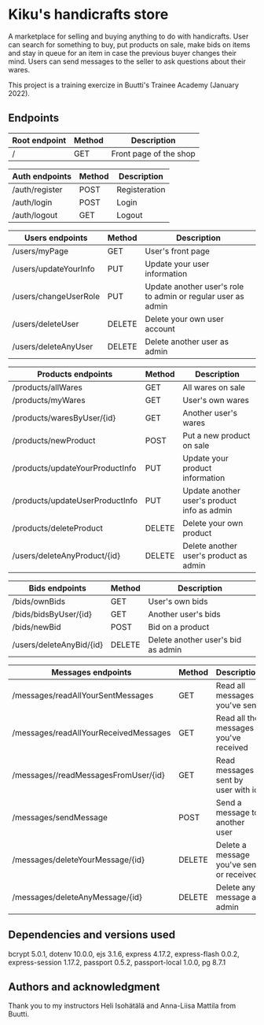 # Kiku's handicrafts store

A marketplace for selling and buying anything to do with handicrafts. User can search for something to buy, put products on sale, make bids on items and stay in queue for an item in case the previous buyer changes their mind. Users can send messages to the seller to ask questions about their wares. 

This project is a training exercize in Buutti's Trainee Academy (January 2022).

## Endpoints

|Root endpoint| Method | Description |
|-------|-------|------|
|/ |                                          GET |            Front page of the shop|


|Auth endpoints| Method | Description |
|-------|-------|------|
|/auth/register                   |          POST   |         Registeration|
|/auth/login         |                       POST    |        Login|
|/auth/logout | GET | Logout |


|Users endpoints| Method | Description |
|-------|-------|------|
|/users/myPage        |                       GET     |        User's front page|
|/users/updateYourInfo      |                 PUT       |      Update your user information|
|/users/changeUserRole    |                   PUT      |       Update another user's role to admin or regular user as admin|
|/users/deleteUser        |                   DELETE   |       Delete your own user account|
|/users/deleteAnyUser         |               DELETE      |    Delete another user as admin|


|Products endpoints| Method | Description |
|-------|-------|------|
|/products/allWares     |                        GET     |        All wares on sale|
|/products/myWares      |                        GET      |       User's own wares|
|/products/waresByUser/{id}   |                       GET     |        Another user's wares|
|/products/newProduct     |                      POST     |       Put a new product on sale|
|/products/updateYourProductInfo   |             PUT      |       Update your product information|
|/products/updateUserProductInfo    |            PUT       |      Update another user's product info as admin|
|/products/deleteProduct      |                  DELETE   |       Delete your own product|
|/users/deleteAnyProduct/{id}    |                 DELETE     |     Delete another user's product as admin|


|Bids endpoints| Method | Description |
|-------|-------|------|
|/bids/ownBids       |                       GET     |        User's own bids|
|/bids/bidsByUser/{id}     |                      GET     |        Another user's bids|
|/bids/newBid          |                     POST     |       Bid on a product|
|/users/deleteAnyBid/{id}                 |        DELETE    |      Delete another user's bid as admin|


|Messages endpoints| Method | Description |
|-------|-------|------|
|/messages/readAllYourSentMessages | GET | Read all messages you've sent |
|/messages/readAllYourReceivedMessages | GET | Read all the messages you've received |
|/messages//readMessagesFromUser/{id} | GET | Read messages sent by user with id |
|/messages/sendMessage | POST | Send a message to another user |
|/messages/deleteYourMessage/{id} | DELETE | Delete a message you've sent or received |
|/messages/deleteAnyMessage/{id} | DELETE | Delete any message as admin |


## Dependencies and versions used
bcrypt 5.0.1,
dotenv 10.0.0,
ejs 3.1.6,
express 4.17.2,
express-flash 0.0.2,
express-session 1.17.2,
passport 0.5.2,
passport-local 1.0.0,
pg 8.7.1


## Authors and acknowledgment
Thank you to my instructors Heli Isohätälä and Anna-Liisa Mattila from Buutti.


